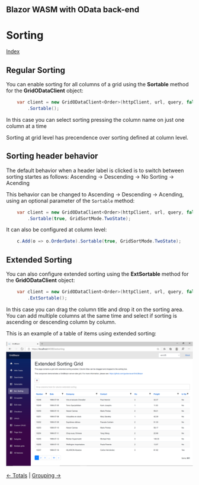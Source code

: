 ## Blazor WASM with OData back-end

# Sorting

[Index](Documentation.md)

## Regular Sorting
You can enable sorting for all columns of a grid using the **Sortable** method for the **GridODataClient** object:

```c#
    var client = new GridODataClient<Order>(httpClient, url, query, false, "ordersGrid", columns, 10, locale)
        .Sortable();
```

In this case you can select sorting pressing the column name on just one column at a time

Sorting at grid level has precendence over sorting defined at column level.


## Sorting header behavior

The default behavior when a header label is clicked is to switch between sorting startes as follows: Ascending -> Descending -> No Sorting -> Acending

This behavior can be changed to  Ascending -> Descending -> Acending, using an optional parameter of the ```Sortable``` method:
```c#
    var client = new GridODataClient<Order>(httpClient, url, query, false, "ordersGrid", Columns, 10, locale)
        .Sortable(true, GridSortMode.TwoState);
```

It can also be configured at column level:
```c#
    c.Add(o => o.OrderDate).Sortable(true, GridSortMode.TwoState);
```

## Extended Sorting
You can also configure extended sorting using the **ExtSortable** method for the **GridODataClient**  object:
    
```c#
    var client = new GridODataClient<Order>(httpClient, url, query, false, "ordersGrid", columns, 10, locale)
        .ExtSortable();
```

In this case you can drag the column title and drop it on the sorting area. You can add multiple columns at the same time and select if sorting is ascending or descending column by column.

This is an example of a table of items using extended sorting:

![](../images/Extended_sorting.png)


[<- Totals](Totals.md) | [Grouping ->](Grouping.md)